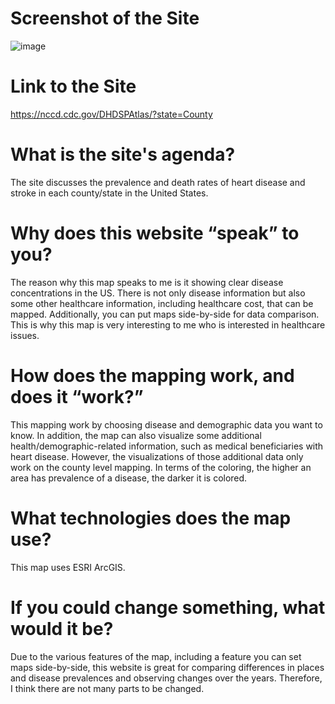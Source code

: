 # Screenshot of the Site
![image](https://user-images.githubusercontent.com/74166310/113503572-aceb2e80-956d-11eb-8a08-882dfe877f32.png)


# Link to the Site
https://nccd.cdc.gov/DHDSPAtlas/?state=County


# What is the site's agenda?
The site discusses the prevalence and death rates of heart disease and stroke in each county/state in the United States.

# Why does this website “speak” to you?
The reason why this map speaks to me is it showing clear disease concentrations in the US. There is not only disease information but also some other healthcare information, including healthcare cost, that can be mapped. Additionally, you can put maps side-by-side for data comparison. This is why this map is very interesting to me who is interested in healthcare issues.

# How does the mapping work, and does it “work?”
This mapping work by choosing disease and demographic data you want to know. In addition, the map can also visualize some additional health/demographic-related information, such as medical beneficiaries with heart disease. However, the visualizations of those additional data only work on the county level mapping. In terms of the coloring, the higher an area has prevalence of a disease, the darker it is colored. 

# What technologies does the map use?
This map uses ESRI ArcGIS. 

# If you could change something, what would it be?
Due to the various features of the map, including a feature you can set maps side-by-side, this website is great for comparing differences in places and disease prevalences and observing changes over the years. Therefore, I think there are not many parts to be changed. 

